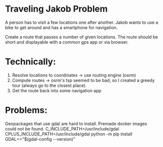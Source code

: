 # Traveling Jakob Problem

A person has to visit a few locations one after another. Jakob wants to use a bike to get around and has a smartphone for navigation.

 Create a route that passes a number of given locations. The route should be short and displayable with a common gps app or via browser.

# Technically:

1. Resolve locations to coordinates -> use routing engine (osrm)
2. Compute routes -> osrm's tsp seemed to be bad, so I created a greedy tour (always go to the closest place).
3. Get the route back into some navigation app

# Problems:

Geopackages that use gdal are hard to install. Premade docker images could not be found.
C_INCLUDE_PATH=/usr/include/gdal CPLUS_INCLUDE_PATH=/usr/include/gdal python -m pip install GDAL=="$(gdal-config --version)"
